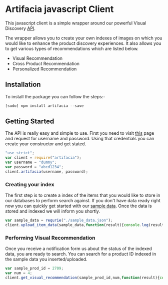 # Artifacia javascript Client

This javascript client is a simple wrapper around our powerful Visual Discovery [API](http://docs.artifacia.com/).

The wrapper allows you to create your own indexes of images on which you would like to enhance the product discovery experiences. It also allows you to get various types of recommendations which are listed below.

* Visual Recommendation
* Cross Product Recommendation
* Personalized Recommendation

## Installation

To install the package you can follow the steps:-

```javascript
[sudo] npm install artifacia --save
```

## Getting Started

The API is really easy and simple to use. First you need to visit [this](http://www.artifacia.com/contact/) page and request for username and password. Using that credentials you can create your constructor and get stated.

```javascript
"use strict";
var client = require("artifacia");
var username = "dummy";
var password = "abcd1234";
client.artifacia(username, password);
```

### Creating your index
The first step is to create a index of the items that you would like to store in our databases to perform search against. If you don't have data ready right now you can quickly get started with our [sample data](https://github.com/artifacia/artifacia-client-js/blob/master/sample_data.json). Once the data is stored and indexed we will inform you shortly.

```javascript
var sample_data = requrie("./sample_data.json");
client.upload_item_data(sample_data,function(result){console.log(result)});
```

### Performing Visual Recommendation
Once you receive a notification form us about the status of the indexed data, you are ready to search.
You can search for a product ID indexed in the sample data you inserted/uploaded.

```javascript
var sample_prod_id = 2709;
var num = 4;
client.get_visual_recommendation(sample_prod_id,num,function(result){console.log(result)});
```
